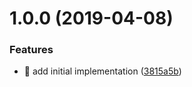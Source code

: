 # 1.0.0 (2019-04-08)


### Features

* 🎸 add initial implementation ([3815a5b](https://github.com/streamich/react-router-lite/commit/3815a5b))
